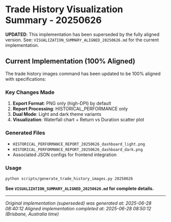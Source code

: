# Trade History Visualization Summary - 20250626

**UPDATED**: This implementation has been superseded by the fully aligned version.
See: `VISUALIZATION_SUMMARY_ALIGNED_20250626.md` for the current implementation.

## Current Implementation (100% Aligned)

The trade history images command has been updated to be 100% aligned with specifications:

### Key Changes Made
1. **Export Format**: PNG only (high-DPI) by default
2. **Report Processing**: HISTORICAL_PERFORMANCE only
3. **Dual Mode**: Light and dark theme variants
4. **Visualization**: Waterfall chart + Return vs Duration scatter plot

### Generated Files
- `HISTORICAL_PERFORMANCE_REPORT_20250626_dashboard_light.png`
- `HISTORICAL_PERFORMANCE_REPORT_20250626_dashboard_dark.png`
- Associated JSON configs for frontend integration

### Usage
```bash
python scripts/generate_trade_history_images.py 20250626
```

**See `VISUALIZATION_SUMMARY_ALIGNED_20250626.md` for complete details.**

---
*Original implementation (superseded) was generated at: 2025-06-28 08:40:12*
*Aligned implementation completed at: 2025-06-28 08:50:12 (Brisbane, Australia time)*
